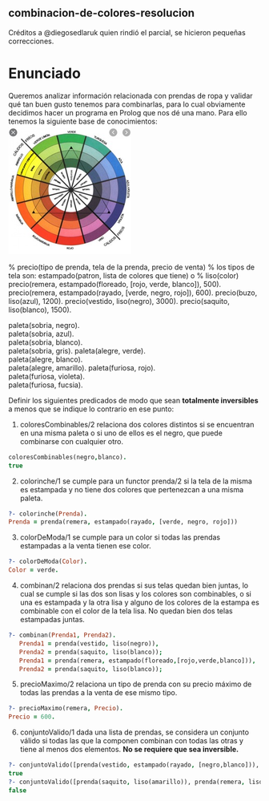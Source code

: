 ## combinacion-de-colores-resolucion

Créditos a @diegosedlaruk quien rindió el parcial, se hicieron pequeñas correcciones.

# Enunciado
Queremos analizar información relacionada con prendas de ropa y validar qué tan buen gusto tenemos para combinarlas, para lo cual obviamente decidimos hacer un programa en Prolog que nos dé una mano. Para ello tenemos la siguiente base de conocimientos: <br>
<img src="26173fbc-ab15-4b12-b223-c09b5e1f1992.jpg">

% precio(tipo de prenda, tela de la prenda, precio de venta)
% los tipos de tela son: estampado(patron, lista de colores que tiene) o 
% liso(color)
precio(remera, estampado(floreado, [rojo, verde, blanco]), 500).
precio(remera, estampado(rayado, [verde, negro, rojo]), 600).
precio(buzo, liso(azul), 1200).
precio(vestido, liso(negro), 3000).
precio(saquito, liso(blanco), 1500).

paleta(sobria, negro).	
paleta(sobria, azul).  	
paleta(sobria, blanco).        
paleta(sobria, gris).
paleta(alegre, verde).	
paleta(alegre, blanco).  
paleta(alegre, amarillo).
paleta(furiosa, rojo).  
paleta(furiosa, violeta).  
paleta(furiosa, fucsia).

Definir los siguientes predicados de modo que sean **totalmente inversibles** a menos que se indique lo contrario en ese punto:

1. coloresCombinables/2 relaciona dos colores distintos si se encuentran en una misma paleta o si uno de ellos es el negro, que puede combinarse con cualquier otro.
```prolog
coloresCombinables(negro,blanco).
true
```
2. colorinche/1 se cumple para un functor prenda/2 si la tela de la misma es estampada y no tiene dos colores que pertenezcan a una misma paleta.
```prolog
?- colorinche(Prenda).
Prenda = prenda(remera, estampado(rayado, [verde, negro, rojo])) 
```
3. colorDeModa/1 se cumple para un color si todas las prendas estampadas a la venta tienen ese color.
```prolog
?- colorDeModa(Color).
Color = verde. 
```
4. combinan/2 relaciona dos prendas si sus telas quedan bien juntas, lo cual se cumple si las dos son lisas y los colores son combinables, o si una es estampada y la otra lisa y alguno de los colores de la estampa es combinable con el color de la tela lisa. No quedan bien dos telas estampadas juntas.
```prolog
?- combinan(Prenda1, Prenda2).
   Prenda1 = prenda(vestido, liso(negro)), 
   Prenda2 = prenda(saquito, liso(blanco));
   Prenda1 = prenda(remera, estampado(floreado,[rojo,verde,blanco])), 
   Prenda2 = prenda(saquito, liso(blanco));
```
5. precioMaximo/2 relaciona un tipo de prenda con su precio máximo de todas las prendas a la venta de ese mismo tipo.
```prolog
?- precioMaximo(remera, Precio).
Precio = 600. 
```
6. conjuntoValido/1 dada una lista de prendas, se considera un conjunto válido si todas las que la componen combinan con todas las otras y tiene al menos dos elementos.
**No se requiere que sea inversible.**
```prolog
?- conjuntoValido([prenda(vestido, estampado(rayado, [negro,blanco])), prenda(saquito, liso(gris))]).
true
?- conjuntoValido([prenda(saquito, liso(amarillo)), prenda(remera, liso(fucsia)), prenda(pantalon, liso(negro))]).
false
```
